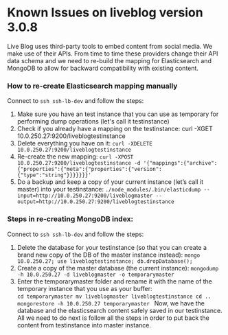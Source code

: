 # Known Issues on liveblog version 3.0.8
Live Blog uses third-party tools to embed content from social media.
We make use of their APIs.
From time to time these providers change their API data schema and we need to re-build the mapping for Elasticsearch and MongoDB to allow for backward compatibility with existing content.

### How to re-create Elasticsearch mapping manually
Connect to `ssh ssh-lb-dev` and follow the steps:
1) Make sure you have an test instance that you can use as temporary for performing dump operations (let's call it testinstance)
2) Check if you already have a mapping on the testinstance: curl -XGET 10.0.250.27:9200/liveblogtestinstance
3) Delete everything you have on it: `curl -XDELETE 10.0.250.27:9200/liveblogtestinstance`
4) Re-create the new mapping: `curl -XPOST 10.0.250.27:9200/liveblogtestinstance -d '{"mappings":{"archive":{"properties":{"meta":{"properties":{"version":{"type":"string"}}}}}}}'`
5) Do a backup and keep a copy of your current instance (let’s call it master) into your testinstance:   `./node_modules/.bin/elasticdump --input=http://10.0.250.27:9200/liveblogmaster --output=http://10.0.250.27:9200/liveblogtestinstance`

### Steps in re-creating MongoDB index: 
Connect to `ssh ssh-lb-dev` and follow the steps:
1) Delete the database for your testinstance (so that you can create a brand new copy of the DB of the master instance instead):  `mongo 10.0.250.27; use liveblogtestinstance; db.dropDatabase();`
2) Create a copy of the master database (the current instance): `mongodump -h 10.0.250.27 -d liveblogmaster -o temporarymaster`
3) Enter the temporarymaster folder and rename it with the name of the temporary instance that you use as your buffer:  
`cd temporarymaster
    mv liveblogmaster liveblogtestinstance
cd ..
mongorestore -h 10.0.250.27 temporarymaster
`
Now, we have the database and the elasticsearch content safely saved in our testinstance.
All we need to do next is follow all the steps in order to put back the content from testinstance into master instance.